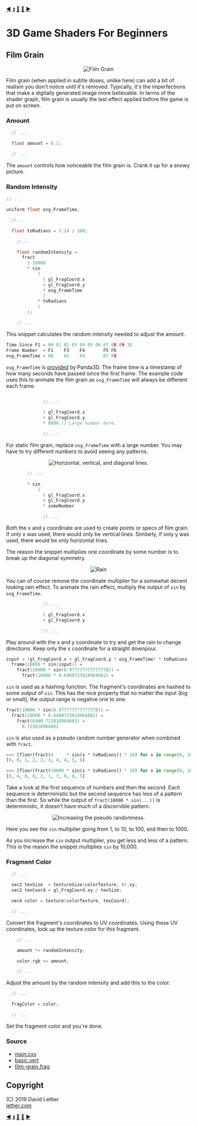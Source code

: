 [:arrow_backward:](dilation.md)
[:arrow_double_up:](../README.md)
[:arrow_up_small:](#)
[:arrow_down_small:](#copyright)
[:arrow_forward:](lookup-table.md)

# 3D Game Shaders For Beginners

## Film Grain

<p align="center">
<img src="https://i.imgur.com/ct7mTv5.gif" alt="Film Grain" title="Film Grain">
</p>

Film grain (when applied in subtle doses, unlike here)
can add a bit of realism you don't notice until it's removed.
Typically, it's the imperfections that make a digitally generated image more believable.
In terms of the shader graph, film grain is usually the last effect applied before the game is put on screen.

### Amount

```c
  // ...

  float amount = 0.1;

  // ...
```

The `amount` controls how noticeable the film grain is.
Crank it up for a snowy picture.

### Random Intensity

```c
// ...

uniform float osg_FrameTime;

  //...

  float toRadians = 3.14 / 180;

    //...

    float randomIntensity =
      fract
        ( 10000
        * sin
            (
              ( gl_FragCoord.x
              + gl_FragCoord.y
              * osg_FrameTime
              )
            * toRadians
            )
        );

    // ...
```

This snippet calculates the random intensity needed to adjust the amount.

```c
Time Since F1 = 00 01 02 03 04 05 06 07 08 09 10
Frame Number  = F1    F3    F4       F5 F6
osg_FrameTime = 00    02    04       07 08
```

`osg_FrameTime` is
[provided](https://github.com/panda3d/panda3d/blob/daa57733cb9b4ccdb23e28153585e8e20b5ccdb5/panda/src/display/graphicsStateGuardian.cxx#L930)
by Panda3D.
The frame time is a timestamp of how many seconds have passed since the first frame.
The example code uses this to animate the film grain as `osg_FrameTime` will always be different each frame.

```c

              // ...

              ( gl_FragCoord.x
              + gl_FragCoord.y
              * 8009 // Large number here.

              // ...
```

For static film grain, replace `osg_FrameTime` with a large number.
You may have to try different numbers to avoid seeing any patterns.

<p align="center">
<img src="https://i.imgur.com/xqSIMCb.gif" alt="Horizontal, vertical, and diagonal lines." title="Horizontal, vertical, and diagonal lines.">
</p>

```c
        // ...

        * sin
            (
              ( gl_FragCoord.x
              + gl_FragCoord.y
              * someNumber

              // ...
```

Both the x and y coordinate are used to create points or specs of film grain.
If only x was used, there would only be vertical lines.
Similarly, if only y was used, there would be only horizontal lines.

The reason the snippet multiplies one coordinate by some number is to break up the diagonal symmetry.

<p align="center">
<img src="https://i.imgur.com/4UXllmS.gif" alt="Rain" title="Rain">
</p>

You can of course remove the coordinate multiplier for a somewhat decent looking rain effect.
To animate the rain effect, multiply the output of `sin` by `osg_FrameTime`.

```c
              // ...

              ( gl_FragCoord.x
              + gl_FragCoord.y

              // ...
```

Play around with the x and y coordinate to try and get the rain to change directions.
Keep only the x coordinate for a straight downpour.

```c
input = (gl_FragCoord.x + gl_FragCoord.y * osg_FrameTime) * toRadians
  frame(10000 * sin(input)) =
    fract(10000 * sin(6.977777777777778)) =
      fract(10000 * 0.6400723818964882) =
```

`sin` is used as a hashing function.
The fragment's coordinates are hashed to some output of `sin`.
This has the nice property that no matter the input (big or small), the output range is negative one to one.

```c
fract(10000 * sin(6.977777777777778)) =
  fract(10000 * 0.6400723818964882) =
    fract(6400.723818964882) =
      0.723818964882
```

`sin` is also used as a pseudo random number generator when combined with `fract`.

```python
>>> [floor(fract(4     * sin(x * toRadians)) * 10) for x in range(0, 10)]
[0, 0, 1, 2, 2, 3, 4, 4, 5, 6]

>>> [floor(fract(10000 * sin(x * toRadians)) * 10) for x in range(0, 10)]
[0, 4, 8, 0, 2, 1, 7, 0, 0, 5]
```

Take a look at the first sequence of numbers and then the second.
Each sequence is deterministic but the second sequence has less of a pattern than the first.
So while the output of `fract(10000 * sin(...))` is deterministic, it doesn't have much of a discernible pattern.

<p align="center">
<img src="https://i.imgur.com/Mtt8BNg.gif" alt="Increasing the pseudo randomness." title="Increasing the pseudo randomness.">
</p>

Here you see the `sin` multiplier going from 1, to 10, to 100, and then to 1000.

As you increase the `sin` output multiplier, you get less and less of a pattern.
This is the reason the snippet multiplies `sin` by 10,000.

### Fragment Color

```c
  // ...

  vec2 texSize  = textureSize(colorTexture, 0).xy;
  vec2 texCoord = gl_FragCoord.xy / texSize;

  vec4 color = texture(colorTexture, texCoord);

  // ...
```

Convert the fragment's coordinates to UV coordinates.
Using these UV coordinates, look up the texture color for this fragment.

```c
    // ...

    amount *= randomIntensity;

    color.rgb += amount;

    // ...
```

Adjust the amount by the random intensity and add this to the color.

```c
  // ...

  fragColor = color;

  // ...
```

Set the fragment color and you're done.

### Source

- [main.cxx](../demonstration/src/main.cxx)
- [basic.vert](../demonstration/shaders/vertex/basic.vert)
- [film-grain.frag](../demonstration/shaders/fragment/film-grain.frag)

## Copyright

(C) 2019 David Lettier
<br>
[lettier.com](https://www.lettier.com)

[:arrow_backward:](dilation.md)
[:arrow_double_up:](../README.md)
[:arrow_up_small:](#)
[:arrow_down_small:](#copyright)
[:arrow_forward:](lookup-table.md)
